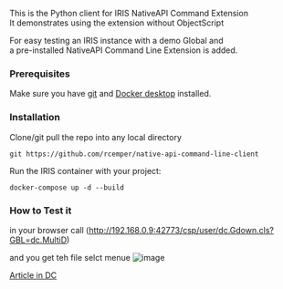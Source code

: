 This is the Python client for IRIS NativeAPI Command Extension   
It demonstrates using the extension without ObjectScript   

For easy testing an IRIS instance with a demo Global and    
a pre-installed NativeAPI Command Line Extension is added. 
### Prerequisites    
Make sure you have [git](https://git-scm.com/book/en/v2/Getting-Started-Installing-Git) and [Docker desktop](https://www.docker.com/products/docker-desktop) installed.    
### Installation   
Clone/git pull the repo into any local directory  

````    
git https://github.com/rcemper/native-api-command-line-client    
````    
   
Run the IRIS container with your project:   

````
docker-compose up -d --build    
````
### How to Test it    

in your browser call  (http://192.168.0.9:42773/csp/user/dc.Gdown.cls?GBL=dc.MultiD)

and you get teh file selct menue
![image](https://github.com/rcemper/CSP-Global-Download/assets/31236645/1b9e68f8-31af-4bd4-a5ab-d31fd8cdaa35)



[Article in DC](https://community.intersystems.com/post/download-globals-xml-using-csp)
